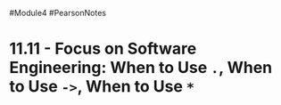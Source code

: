 #Module4 #PearsonNotes 
# 11.11 - Focus on Software Engineering: When to Use `.`, When to Use `->`, When to Use `*`